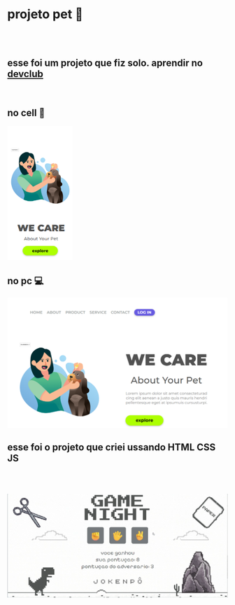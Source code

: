 <h1> projeto pet 🐶 </h1>
<br>
<br>
<h2>esse foi um projeto que fiz solo. aprendir no <a href="https://aulas.devclub.com.br/m/lessons/git-github-devclub-full-stack">devclub</a></h2>
<div display="inline-block">
<br>
<h2> no cell 📱 </h2>
    <img src="https://github.com/juniorrastafara16-svg/primeiro-respositorio/blob/main/Captura%20de%20tela%202025-09-28%20143747.png?raw=true" img/  width="150">
<h2> no pc 💻 </h2>
    <img src="https://github.com/juniorrastafara16-svg/primeiro-respositorio/blob/main/Captura%20de%20tela%202025-09-28%20142913.png?raw=true" img/ width="600" >

<h2> esse foi  o  projeto  que  criei ussando  HTML CSS JS </h2>
<br>
<br>
<br>
<img src= https://raw.githubusercontent.com/juniorrastafara16-svg/primeiro-respositorio/1b522b4cfe498396e528708e49a6e0fa560b8462/jokenpo/Captura%20de%20tela%202025-10-20%20192837.png>
<img src= >
